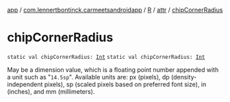 [app](../../../index.md) / [com.lennertbontinck.carmeetsandroidapp](../../index.md) / [R](../index.md) / [attr](index.md) / [chipCornerRadius](./chip-corner-radius.md)

# chipCornerRadius

`static val chipCornerRadius: `[`Int`](https://kotlinlang.org/api/latest/jvm/stdlib/kotlin/-int/index.html)
`static val chipCornerRadius: `[`Int`](https://kotlinlang.org/api/latest/jvm/stdlib/kotlin/-int/index.html)

May be a dimension value, which is a floating point number appended with a unit such as "`14.5sp`". Available units are: px (pixels), dp (density-independent pixels), sp (scaled pixels based on preferred font size), in (inches), and mm (millimeters).

